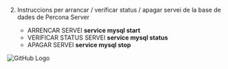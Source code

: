 2. Instruccions per arrancar / verificar status / apagar servei de la base de dades de Percona Server
	
	* ARRENCAR SERVEI			**service mysql start**
	* VERIFICAR STATUS SERVEI		**service mysql status**
	* APAGAR SERVEI				**service mysql stop**


![GitHub Logo](/BD-M02-M010/ubicació_per_defecte_fitxers_de_dades.jpg)
